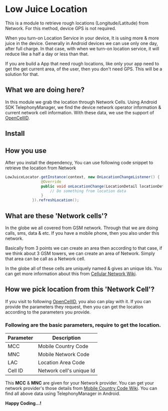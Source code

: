 # Low Juice Location

This is a module to retrieve rough locations (Longitude/Latitude) from Network. 
For this method, device GPS is not required. 

When you turn-on Location Service in your device, It is using more & more juice in the device.
Generally in Android devices we can use only one day, after full charge. In that case, with when we turn-on location service, 
it will reduce like a half a day or less than that.

If you are build a App that need rough locations, like only your app need to get the get current area,
of the user, then you don't need GPS. This will be a solution for that.


## What we are doing here?

In this module we grab the location through Network Cells. Using Android SDK TelephonyManager, we find the device network operator
  information & current network cell information. With these data, we use the support of [OpenCellID](http://opencellid.org/).
  
## Install

## How you use

After you install the dependency, You can use following code snippet to retrieve the location from Network

```java
LowJuiceLocator.getInstance(context, new OnLocationChangeListener() {
                @Override
                public void onLocationChange(LocationDetail locationDetail) {
                    // Do something from location data
                }
            }).refreshLocation();
```

## What are these 'Network cells'?

In the globe we all covered from GSM network. Through that we are doing calls, sms, data & etc. If you have a mobile phone, then you also under this network. 

Basically from 3 points we can create an area then according to that case, if we think about 3 GSM towers, we can create an area of Network. Simply that area can be call as a Network cell. 

In the globe all of these cells are uniquely named & gives an unique Ids. You can get more information about this from [Cellular Network Wiki](https://en.wikipedia.org/wiki/Cellular_network).


## How we pick location from this 'Network Cell'?

If you visit to following [OpenCellID](http://opencellid.org/), you also can play with it. If you can provide the parameters they request, then you can get the location according to the parameters you provide.

### Following are the basic parameters, require to get the location.

Parameter | Description
--------- | -----------
MCC | Mobile Country Code
MNC | Mobile Network Code
LAC | Location Area Code
Cell ID | Network cell's unique Id

This **MCC** & **MNC** are given for your Network provider. You can get your network provider's those details from [Mobile Country Code Wiki](https://en.wikipedia.org/wiki/Mobile_country_code).
You can find all above data using TelephonyManager in Android.


**Happy Coding...!**